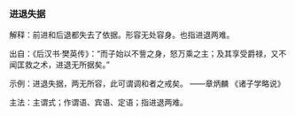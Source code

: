 ### 进退失据

解释：前进和后退都失去了依据。形容无处容身。也指进退两难。

出自：《后汉书·樊英传》：“而子始以不訾之身，怒万乘之主；及其享受爵禄，又不闻匡救之术，进退无所据矣。”

示例：进退失据，两无所容，此可谓调和者之戒矣。  ——章炳麟 《诸子学略说》

主法：主谓式；作谓语、宾语、定语；指进退两难。